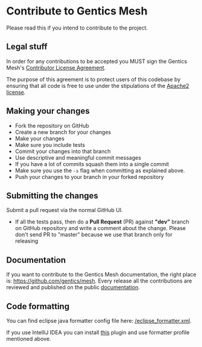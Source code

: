 # Contribute to Gentics Mesh

Please read this if you intend to contribute to the project.

## Legal stuff

In order for any contributions to be accepted you MUST sign the Gentics Mesh's [Contributor License Agreement](https://cla-assistant.io/gentics/mesh).

The purpose of this agreement is to protect users of this codebase by ensuring that all code is free to use under the stipulations of the [Apache2 license](http://www.apache.org/licenses/LICENSE-2.0.html). 

## Making your changes

* Fork the repository on GitHub
* Create a new branch for your changes
* Make your changes
* Make sure you include tests
* Commit your changes into that branch
* Use descriptive and meaningful commit messages
* If you have a lot of commits squash them into a single commit
* Make sure you use the `-s` flag when committing as explained above.
* Push your changes to your branch in your forked repository

## Submitting the changes

Submit a pull request via the normal GitHub UI.

* If all the tests pass, then do a **Pull Request** (PR) against **"dev"** branch on GitHub repository and write a comment about the change. Please don't send PR to "master" because we use that branch only for releasing

## Documentation

If you want to contribute to the Gentics Mesh documentation, the right place is: https://github.com/gentics/mesh. Every release all the contributions are reviewed and published on the public [documentation](https://getmesh.io/docs/beta/).

## Code formatting

You can find eclipse java formatter config file here: [/eclipse_formatter.xml](https://github.com/gentics/mesh/blob/dev/eclipse_formatter.xml).

If you use IntelliJ IDEA you can install [this](http://plugins.jetbrains.com/plugin/?id=6546) plugin and use formatter profile mentioned above.

